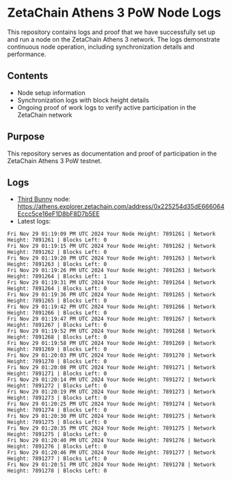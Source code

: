 # ZetaChain Athens 3 PoW Node Logs
This repository contains logs and proof that we have successfully set up and run a node on the ZetaChain Athens 3 network. The logs demonstrate continuous node operation, including synchronization details and performance.

## Contents
- Node setup information
- Synchronization logs with block height details
- Ongoing proof of work logs to verify active participation in the ZetaChain network

## Purpose
This repository serves as documentation and proof of participation in the ZetaChain Athens 3 PoW testnet.

## Logs

- [Third Bunny](https://thirdbunny.xyz/) node: https://athens.explorer.zetachain.com/address/0x225254d35dE666064Eccc5ce16eF1D8bF8D7b5EE
- Latest logs:
```
Fri Nov 29 01:19:09 PM UTC 2024 Your Node Height: 7891261 | Network Height: 7891261 | Blocks Left: 0
Fri Nov 29 01:19:15 PM UTC 2024 Your Node Height: 7891262 | Network Height: 7891262 | Blocks Left: 0
Fri Nov 29 01:19:20 PM UTC 2024 Your Node Height: 7891263 | Network Height: 7891263 | Blocks Left: 0
Fri Nov 29 01:19:26 PM UTC 2024 Your Node Height: 7891263 | Network Height: 7891264 | Blocks Left: 1
Fri Nov 29 01:19:31 PM UTC 2024 Your Node Height: 7891264 | Network Height: 7891264 | Blocks Left: 0
Fri Nov 29 01:19:36 PM UTC 2024 Your Node Height: 7891265 | Network Height: 7891265 | Blocks Left: 0
Fri Nov 29 01:19:42 PM UTC 2024 Your Node Height: 7891266 | Network Height: 7891266 | Blocks Left: 0
Fri Nov 29 01:19:47 PM UTC 2024 Your Node Height: 7891267 | Network Height: 7891267 | Blocks Left: 0
Fri Nov 29 01:19:52 PM UTC 2024 Your Node Height: 7891268 | Network Height: 7891268 | Blocks Left: 0
Fri Nov 29 01:19:58 PM UTC 2024 Your Node Height: 7891269 | Network Height: 7891269 | Blocks Left: 0
Fri Nov 29 01:20:03 PM UTC 2024 Your Node Height: 7891270 | Network Height: 7891270 | Blocks Left: 0
Fri Nov 29 01:20:08 PM UTC 2024 Your Node Height: 7891271 | Network Height: 7891271 | Blocks Left: 0
Fri Nov 29 01:20:14 PM UTC 2024 Your Node Height: 7891272 | Network Height: 7891272 | Blocks Left: 0
Fri Nov 29 01:20:19 PM UTC 2024 Your Node Height: 7891273 | Network Height: 7891273 | Blocks Left: 0
Fri Nov 29 01:20:25 PM UTC 2024 Your Node Height: 7891274 | Network Height: 7891274 | Blocks Left: 0
Fri Nov 29 01:20:30 PM UTC 2024 Your Node Height: 7891275 | Network Height: 7891275 | Blocks Left: 0
Fri Nov 29 01:20:35 PM UTC 2024 Your Node Height: 7891275 | Network Height: 7891275 | Blocks Left: 0
Fri Nov 29 01:20:40 PM UTC 2024 Your Node Height: 7891276 | Network Height: 7891276 | Blocks Left: 0
Fri Nov 29 01:20:46 PM UTC 2024 Your Node Height: 7891277 | Network Height: 7891277 | Blocks Left: 0
Fri Nov 29 01:20:51 PM UTC 2024 Your Node Height: 7891278 | Network Height: 7891278 | Blocks Left: 0
```
